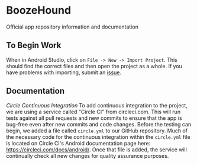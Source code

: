 # BoozeHound
Official app repository information and documentation


To Begin Work
---------
When in Android Studio, click on `File -> New -> Import Project`.
This should find the correct files and then open the project as a whole. If you have problems with importing, submit an [issue](https://github.com/BoozeHoundApp/BoozeHound/issues).

Documentation
----------
*Circle Continuous Integration*
To add continuous integration to the project, we are using a service called "Circle CI" from circleci.com. This will run tests against all pull requests and new commits to ensure that the app is bug-free even after new commits and code changes. Before the testing can begin, we added a file called `circle.yml` to our GitHub repository. Much of the necessary code for the continuous integration within the `circle.yml` file is located on Circle CI's Android documentation page here: https://circleci.com/docs/android/. Once that file is added, the service will continually check all new changes for quality assurance purposes.
